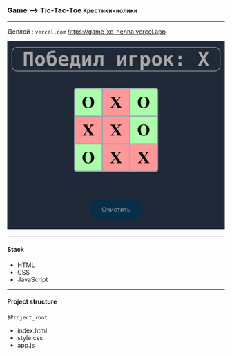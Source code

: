 ### Game --> Tic-Tac-Toe `Крестики-нолики`
---
Деплой : `vercel.com` 
https://game-xo-henna.vercel.app 

![deploy](md.jpg)

---

#### Stack

- HTML
- CSS
- JavaScript

---

#### Project structure

`$Project_root`
- index.html
- style.css
- app.js